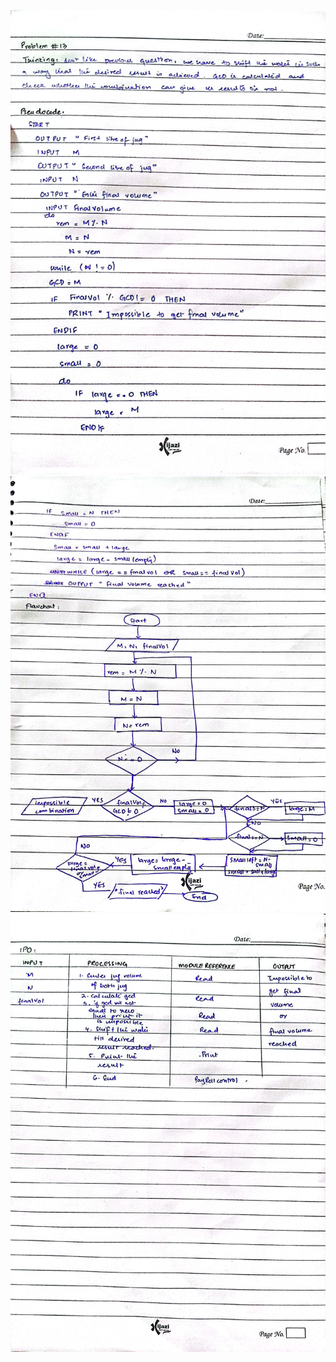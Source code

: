 ![Q13_1](https://github.com/Areeba2024/k240005/blob/71bd1f048aa6c147f79eecf2df05c8f3fdbb1436/PF%20Theory%20Assignment/Assign1/Q13_1.jpg)
![13_2](https://github.com/Areeba2024/k240005/blob/71bd1f048aa6c147f79eecf2df05c8f3fdbb1436/PF%20Theory%20Assignment/Assign1/Q13_2.jpg)
![13_3](https://github.com/Areeba2024/k240005/blob/71bd1f048aa6c147f79eecf2df05c8f3fdbb1436/PF%20Theory%20Assignment/Assign1/Q13_3.jpg)
